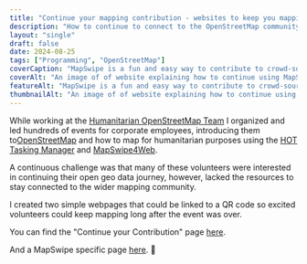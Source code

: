 ```yaml
---
title: "Continue your mapping contribution - websites to keep you mapping!"
description: "How to continue to connect to the OpenStreetMap community after a mapping event"
layout: "single"
draft: false
date: 2024-08-25
tags: ["Programming", "OpenStreetMap"]
coverCaption: "MapSwipe is a fun and easy way to contribute to crowd-sourced open geo data! 😊"
coverAlt: "An image of of website explaining how to continue using MapSwipe."
featureAlt: "MapSwipe is a fun and easy way to contribute to crowd-sourced open geo data! 😊"
thumbnailAlt: "An image of of website explaining how to continue using MapSwipe."
---
```


While working at the [Humanitarian OpenStreetMap Team](https://www.hotosm.org/) I organized and led hundreds of events for corporate employees, introducing them to[OpenStreetMap](https://www.openstreetmap.org) and how to map for humanitarian purposes using the [HOT Tasking Manager](https://tasks.hotosm.org/) and [MapSwipe4Web](https://web.mapswipe.org).

A continuous challenge was that many of these volunteers were interested in continuing their open geo data journey, however, lacked the resources to stay connected to the wider mapping community.

I created two simple webpages that could be linked to a QR code so excited volunteers could keep mapping long after the event was over. 

You can find the "Continue your Contribution" page [here](https://hotosm.netlify.app/).

And a MapSwipe specific page [here](https://mapswipe.netlify.app/). 🚀

